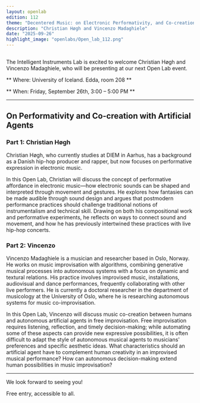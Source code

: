 ```yaml
---
layout: openlab
edition: 112
theme: "Decentered Music: on Electronic Performativity, and Co-creation with Artificial Agents"
description: "Christian Høgh and Vincenzo Madaghiele"
date: "2025-09-26"
highlight_image: "openlabs/Open_lab_112.png"
---
```


<script>
    import CaptionedImage from "../../components/Images/CaptionedImage.svelte"
</script>

<CaptionedImage
src="openlabs/Open_lab_112.png"
alt="OpenLab112."
caption=""/>


## 

The Intelligent Instruments Lab is excited to welcome Christian Høgh and Vincenzo Madaghiele, who will be presenting at our next Open Lab event.

** Where: University of Iceland. Edda, room 208 **

** When: Friday, September 26th, 3:00 – 5:00 PM **


****

## On Performativity and Co-creation with Artificial Agents

### Part 1: Christian Høgh
Christian Høgh, who currently studies at DIEM in Aarhus, has a background as a Danish hip-hop producer and rapper, but now focuses on performative expression in electronic music.

In this Open Lab, Christian will discuss the concept of performative affordance in electronic music—how electronic sounds can be shaped and interpreted through movement and gestures. He explores how fantasies can be made audible through sound design and argues that postmodern performance practices should challenge traditional notions of instrumentalism and technical skill. Drawing on both his compositional work and performative experiments, he reflects on ways to connect sound and movement, and how he has previously intertwined these practices with live hip-hop concerts.



### Part 2: Vincenzo
Vincenzo Madaghiele is a musician and researcher based in Oslo, Norway. He works on music improvisation with algorithms, combining generative musical processes into autonomous systems with a focus on dynamic and textural relations. His practice involves improvised music, installations, audiovisual and dance performances, frequently collaborating with other live performers. He is currently a doctoral researcher in the department of musicology at the University of Oslo, where he is researching autonomous systems for music co-improvisation. 

In this Open Lab, Vincenzo will discuss music co-creation between humans and autonomous artificial agents in free improvisation. Free improvisation requires listening, reflection, and timely decision-making; while automating some of these aspects can provide new expressive possibilities, it is often difficult to adapt the style of autonomous musical agents to musicians' preferences and specific aesthetic ideas. 
What characteristics should an artificial agent have to complement human creativity in an improvised musical performance? How can autonomous decision-making extend human possibilities in music improvisation?


****

We look forward to seeing you!

Free entry, accessible to all.
